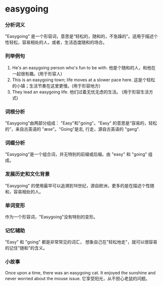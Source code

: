 # easygoing

### 分析词义

  

"Easygoing" 是一个形容词，意思是“轻松的，随和的，不急躁的”。适用于描述个性轻松，容易相处的人，或者，生活态度随和的场合。

  

### 列举例句

  

1.  He's an easygoing person who's fun to be with. 他是个随和的人，和他在一起很有趣。(用于形容人)
2.  This is an easygoing town; life moves at a slower pace here. 这是个轻松的小镇；生活节奏在这里更慢。(用于形容地方)
3.  They lead an easygoing life. 他们过着无忧无虑的生活。 (用于形容生活方式)

  

### 词根分析

  

"Easygoing"由两部分组成： "Easy"和"going"。"Easy" 的意思是“容易的，轻松的”，来自古英语的 "æse"。“Going”是去, 行走，源自古英语的 "gang".

  

### 词缀分析

  

"Easygoing"是一个组合词，并无特别的前缀或后缀。由 "easy" 和 "going" 组成。

  

### 发展历史和文化背景

  

"Easygoing" 的使用最早可以追溯到18世纪，源自欧洲，更多的是在描述个性随和，容易相处的人。

  

### 单词变形

  

作为一个形容词，"Easygoing"没有特别的变形。

  

### 记忆辅助

  

"Easy" 和 "going" 都是非常常见的词汇， 想象自己在"轻松地走"，就可以很容易的记住"随和"的含义。

  

### 小故事

  

Once upon a time, there was an easygoing cat. It enjoyed the sunshine and never worried about the mouse issue. 它享受阳光，从不担心老鼠的问题。
